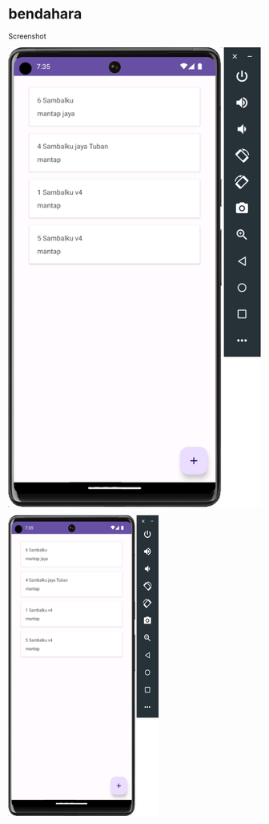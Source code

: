# bendahara

Screenshot

![Screenshot](https://github.com/sulistiyanto/bendahara/blob/master/Screenshot%202023-06-11%20at%2019.35.40.png)


<img src="https://github.com/sulistiyanto/bendahara/blob/master/Screenshot%202023-06-11%20at%2019.35.40.png"  width="300" height="600">
